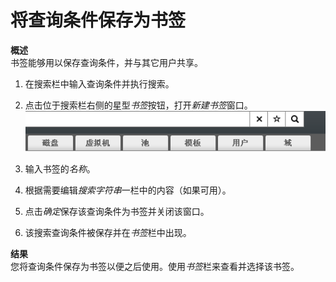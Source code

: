 # 将查询条件保存为书签

**概述**<br/>
书签能够用以保存查询条件，并与其它用户共享。

1. 在搜索栏中输入查询条件并执行搜索。

2. 点击位于搜索栏右侧的星型*书签*按钮，打开*新建书签*窗口。
![分配标签窗口](../images/Using_Search_Bookmarks_and_Tags-Bookmark_Icon.png)

3. 输入书签的*名称*。

4. 根据需要编辑*搜索字符串*一栏中的内容（如果可用）。

5. 点击*确定*保存该查询条件为书签并关闭该窗口。

6. 该搜索查询条件被保存并在*书签*栏中出现。

**结果**<br/>
您将查询条件保存为书签以便之后使用。使用*书签*栏来查看并选择该书签。

